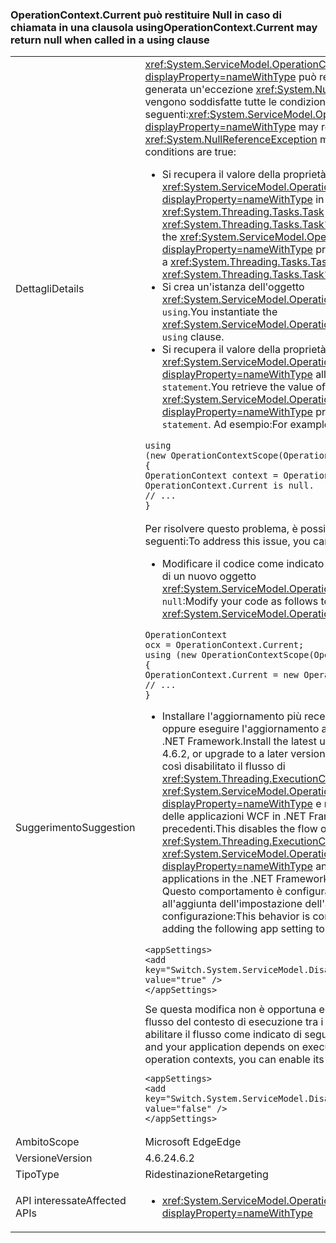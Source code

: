 ### <a name="operationcontextcurrent-may-return-null-when-called-in-a-using-clause"></a><span data-ttu-id="ad7b8-101">OperationContext.Current può restituire Null in caso di chiamata in una clausola using</span><span class="sxs-lookup"><span data-stu-id="ad7b8-101">OperationContext.Current may return null when called in a using clause</span></span>

|   |   |
|---|---|
|<span data-ttu-id="ad7b8-102">Dettagli</span><span class="sxs-lookup"><span data-stu-id="ad7b8-102">Details</span></span>|<span data-ttu-id="ad7b8-103"><xref:System.ServiceModel.OperationContext.Current?displayProperty=nameWithType> può restituire <code>null</code> e può essere generata un'eccezione <xref:System.NullReferenceException> se vengono soddisfatte tutte le condizioni seguenti:</span><span class="sxs-lookup"><span data-stu-id="ad7b8-103"><xref:System.ServiceModel.OperationContext.Current?displayProperty=nameWithType> may return <code>null</code> and a <xref:System.NullReferenceException> may result if all of the following conditions are true:</span></span><ul><li><span data-ttu-id="ad7b8-104">Si recupera il valore della proprietà <xref:System.ServiceModel.OperationContext.Current?displayProperty=nameWithType> in un metodo che restituisce <xref:System.Threading.Tasks.Task> o <xref:System.Threading.Tasks.Task%601>.</span><span class="sxs-lookup"><span data-stu-id="ad7b8-104">You retrieve the value of the <xref:System.ServiceModel.OperationContext.Current?displayProperty=nameWithType> property in a method that returns a <xref:System.Threading.Tasks.Task> or <xref:System.Threading.Tasks.Task%601>.</span></span></li><li><span data-ttu-id="ad7b8-105">Si crea un'istanza dell'oggetto <xref:System.ServiceModel.OperationContextScope> in una clausola <code>using</code>.</span><span class="sxs-lookup"><span data-stu-id="ad7b8-105">You instantiate the <xref:System.ServiceModel.OperationContextScope> object in a <code>using</code> clause.</span></span></li><li><span data-ttu-id="ad7b8-106">Si recupera il valore della proprietà <xref:System.ServiceModel.OperationContext.Current?displayProperty=nameWithType> all'interno di <code>using statement</code>.</span><span class="sxs-lookup"><span data-stu-id="ad7b8-106">You retrieve the value of the <xref:System.ServiceModel.OperationContext.Current?displayProperty=nameWithType> property within the <code>using statement</code>.</span></span> <span data-ttu-id="ad7b8-107">Ad esempio:</span><span class="sxs-lookup"><span data-stu-id="ad7b8-107">For example:</span></span></li></ul><pre><code class="language-csharp">using (new OperationContextScope(OperationContext.Current))&#13;&#10;{&#13;&#10;OperationContext context = OperationContext.Current;      // OperationContext.Current is null.&#13;&#10;// ...&#13;&#10;}&#13;&#10;</code></pre>|
|<span data-ttu-id="ad7b8-108">Suggerimento</span><span class="sxs-lookup"><span data-stu-id="ad7b8-108">Suggestion</span></span>|<span data-ttu-id="ad7b8-109">Per risolvere questo problema, è possibile eseguire le operazioni seguenti:</span><span class="sxs-lookup"><span data-stu-id="ad7b8-109">To address this issue, you can do the following:</span></span><ul><li><span data-ttu-id="ad7b8-110">Modificare il codice come indicato di seguito per creare un'istanza di un nuovo oggetto <xref:System.ServiceModel.OperationContext.Current%2A> non <code>null</code>:</span><span class="sxs-lookup"><span data-stu-id="ad7b8-110">Modify your code as follows to instantiate a new non-<code>null</code> <xref:System.ServiceModel.OperationContext.Current%2A> object:</span></span></li></ul><pre><code class="language-csharp">OperationContext ocx = OperationContext.Current;&#13;&#10;using (new OperationContextScope(OperationContext.Current))&#13;&#10;{&#13;&#10;OperationContext.Current = new OperationContext(ocx.Channel);&#13;&#10;// ...&#13;&#10;}&#13;&#10;</code></pre><ul><li><span data-ttu-id="ad7b8-111">Installare l'aggiornamento più recente di .NET Framework 4.6.2 oppure eseguire l'aggiornamento a una versione successiva di .NET Framework.</span><span class="sxs-lookup"><span data-stu-id="ad7b8-111">Install the latest update to the .NET Framework 4.6.2, or upgrade to a later version of the .NET Framework.</span></span> <span data-ttu-id="ad7b8-112">Viene così disabilitato il flusso di <xref:System.Threading.ExecutionContext> in <xref:System.ServiceModel.OperationContext.Current?displayProperty=nameWithType> e ripristinato il comportamento delle applicazioni WCF in .NET Framework 4.6.1 e versioni precedenti.</span><span class="sxs-lookup"><span data-stu-id="ad7b8-112">This disables the flow of the <xref:System.Threading.ExecutionContext> in <xref:System.ServiceModel.OperationContext.Current?displayProperty=nameWithType> and restores the behavior of WCF applications in the .NET Framework 4.6.1 and earlier versions.</span></span> <span data-ttu-id="ad7b8-113">Questo comportamento è configurabile ed è equivalente all'aggiunta dell'impostazione dell'app seguente nel file di configurazione:</span><span class="sxs-lookup"><span data-stu-id="ad7b8-113">This behavior is configurable; it is equivalent to adding the following app setting to your configuration file:</span></span></li></ul><pre><code class="language-xml">&lt;appSettings&gt;&#13;&#10;&lt;add key=&quot;Switch.System.ServiceModel.DisableOperationContextAsyncFlow&quot; value=&quot;true&quot; /&gt;&#13;&#10;&lt;/appSettings&gt;&#13;&#10;</code></pre><span data-ttu-id="ad7b8-114">Se questa modifica non è opportuna e l'applicazione dipende dal flusso del contesto di esecuzione tra i contesti operativi, è possibile abilitare il flusso come indicato di seguito:</span><span class="sxs-lookup"><span data-stu-id="ad7b8-114">If this change is undesirable and your application depends on execution context flowing between operation contexts, you can enable its flow as follows:</span></span><pre><code class="language-xml">&lt;appSettings&gt;&#13;&#10;&lt;add key=&quot;Switch.System.ServiceModel.DisableOperationContextAsyncFlow&quot; value=&quot;false&quot; /&gt;&#13;&#10;&lt;/appSettings&gt;&#13;&#10;</code></pre>|
|<span data-ttu-id="ad7b8-115">Ambito</span><span class="sxs-lookup"><span data-stu-id="ad7b8-115">Scope</span></span>|<span data-ttu-id="ad7b8-116">Microsoft Edge</span><span class="sxs-lookup"><span data-stu-id="ad7b8-116">Edge</span></span>|
|<span data-ttu-id="ad7b8-117">Versione</span><span class="sxs-lookup"><span data-stu-id="ad7b8-117">Version</span></span>|<span data-ttu-id="ad7b8-118">4.6.2</span><span class="sxs-lookup"><span data-stu-id="ad7b8-118">4.6.2</span></span>|
|<span data-ttu-id="ad7b8-119">Tipo</span><span class="sxs-lookup"><span data-stu-id="ad7b8-119">Type</span></span>|<span data-ttu-id="ad7b8-120">Ridestinazione</span><span class="sxs-lookup"><span data-stu-id="ad7b8-120">Retargeting</span></span>|
|<span data-ttu-id="ad7b8-121">API interessate</span><span class="sxs-lookup"><span data-stu-id="ad7b8-121">Affected APIs</span></span>|<ul><li><xref:System.ServiceModel.OperationContext.Current?displayProperty=nameWithType></li></ul>|

